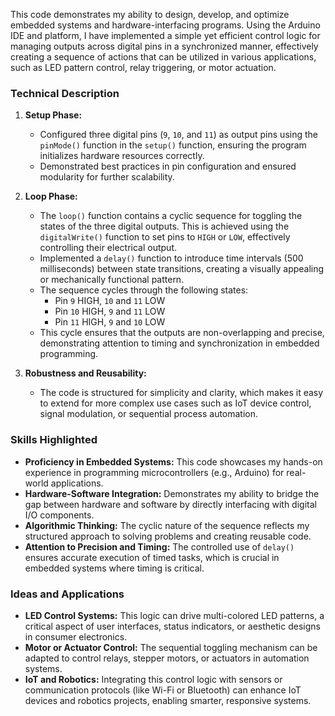 

This code demonstrates my ability to design, develop, and optimize embedded systems and hardware-interfacing programs. Using the Arduino IDE and platform, I have implemented a simple yet efficient control logic for managing outputs across digital pins in a synchronized manner, effectively creating a sequence of actions that can be utilized in various applications, such as LED pattern control, relay triggering, or motor actuation.

### **Technical Description**
1. **Setup Phase:**
   - Configured three digital pins (`9`, `10`, and `11`) as output pins using the `pinMode()` function in the `setup()` function, ensuring the program initializes hardware resources correctly.
   - Demonstrated best practices in pin configuration and ensured modularity for further scalability.

2. **Loop Phase:**
   - The `loop()` function contains a cyclic sequence for toggling the states of the three digital outputs. This is achieved using the `digitalWrite()` function to set pins to `HIGH` or `LOW`, effectively controlling their electrical output.
   - Implemented a `delay()` function to introduce time intervals (500 milliseconds) between state transitions, creating a visually appealing or mechanically functional pattern.
   - The sequence cycles through the following states:
     - Pin `9` HIGH, `10` and `11` LOW
     - Pin `10` HIGH, `9` and `11` LOW
     - Pin `11` HIGH, `9` and `10` LOW
   - This cycle ensures that the outputs are non-overlapping and precise, demonstrating attention to timing and synchronization in embedded programming.

3. **Robustness and Reusability:**
   - The code is structured for simplicity and clarity, which makes it easy to extend for more complex use cases such as IoT device control, signal modulation, or sequential process automation.

### **Skills Highlighted**
- **Proficiency in Embedded Systems:** This code showcases my hands-on experience in programming microcontrollers (e.g., Arduino) for real-world applications.
- **Hardware-Software Integration:** Demonstrates my ability to bridge the gap between hardware and software by directly interfacing with digital I/O components.
- **Algorithmic Thinking:** The cyclic nature of the sequence reflects my structured approach to solving problems and creating reusable code.
- **Attention to Precision and Timing:** The controlled use of `delay()` ensures accurate execution of timed tasks, which is crucial in embedded systems where timing is critical.

### **Ideas and Applications**
- **LED Control Systems:** This logic can drive multi-colored LED patterns, a critical aspect of user interfaces, status indicators, or aesthetic designs in consumer electronics.
- **Motor or Actuator Control:** The sequential toggling mechanism can be adapted to control relays, stepper motors, or actuators in automation systems.
- **IoT and Robotics:** Integrating this control logic with sensors or communication protocols (like Wi-Fi or Bluetooth) can enhance IoT devices and robotics projects, enabling smarter, responsive systems.

